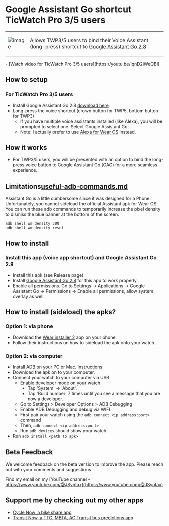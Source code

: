 # Google Assistant Go shortcut TicWatch Pro 3/5 users
<table>
<tr>
<td>

![image](https://github.com/TransitNow/voice-assistant-shortcut-wearos/blob/main/assets/2457368/1407be64-6881-4d59-8651-6ab72e9a6ad0.png?raw=true)

</td>
<td>
Allows TWP3/5 users to bind their Voice Assistant (long-press) shortcut to <a href="https://www.apkmirror.com/apk/google-inc/google-assistant-go/google-assistant-go-2-8-0-release/">Google Assistant Go 2.8</a>
</td>
</tr>
</table>
- [Watch video for TicWatch Pro 3/5 users](https://youtu.be/lqnD2iWeQBI)


## How to setup
### For TicWatch Pro 3/5 users
- Install Google Assistant Go 2.8 [download here](https://www.apkmirror.com/apk/google-inc/google-assistant-go/google-assistant-go-2-8-0-release/).
- Long-press the voice shortcut (crown button for TWP5, bottom button for TWP3)
  - If you have multiple voice assistants installed (like Alexa), you will be prompted to select one. Select Google Assistant Go. 
  - Note: I actually prefer to use [Alexa for Wear OS](https://www.apkmirror.com/apk/amazon-mobile-llc/amazon-alexa-for-smart-watches-wear-os/) instead.


## How it works
- For TWP3/5 users, you will be presented with an option to bind the long-press voice button to Google Assistant Go (GAG) for a more seamless experience.

## Limitations[useful-adb-commands.md](..%2Fwearos-btn-remap%2Fuseful-adb-commands.md)
Assistant Go is a little cumbersome since it was designed for a Phone. Unfortunately, you cannot sideload the official Assistant apk for Wear OS.
You can run these adb commands to temporarily increase the pixel density to dismiss the blue banner at the bottom of the screen.
```
adb shell wm density 300
adb shell wm density reset
```
## How to install
### Install this app (voice app shortcut) and Google Assistant Go 2.8
- Install this apk (see Release page)
- Install [Google Assistant Go 2.8](https://www.apkmirror.com/apk/google-inc/google-assistant-go/google-assistant-go-2-8-0-release/) for this app to work properly.
- Enable all permissions. Go to Settings -> Applications -> Google Assistant Go -> Permissions -> Enable all permissions, allow system overlay as well.

## How to install (sideload) the apks?
### Option 1: via phone
- Download the [Wear installer 2](https://www.reddit.com/r/WearOS/comments/u9hf2m/new_app_wear_installer_2_a_free_general_purpose/) app on your phone.
- Follow their instructions on how to sideload the apk onto your watch.

### Option 2: via computer
- Install ADB on your PC or Mac. [Instructions](https://www.xda-developers.com/install-adb-windows-macos-linux/)
- Download the apk on to your computer.
- Connect your watch to your computer via USB
  - Enable developer mode on your watch
      - Tap 'System' -> 'About'.
      - Tap 'Build number' 7 times until you see a message that you are now a developer.
  - Go to Settings > Developer Options > ADB Debugging
  - Enable ADB Debugging and debug via WIFI
  - First pair your watch using the `adb connect <ip address:port>` command
  - Then, `adb connect <ip address:port>`
  - Run `adb devices` should show your watch
- Run `adb install <path to apk>`


## Beta Feedback
We welcome feedback on the beta version to improve the app. Please reach out with your comments and suggestions. 

Find my email on my [YouTube channel - https://www.youtube.com/@JSyntax](https://www.youtube.com/@JSyntax)  

## Support me by checking out my other apps
- [Cycle Now, a bike share app](https://cyclenowapp.com/) 
- [Transit Now, a TTC, MBTA, AC Transit bus predictions app](https://transitnowapp.com/)


